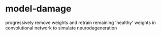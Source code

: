# model-damage
progressively remove weights and retrain remaining 'healthy' weights in convolutional network to simulate neurodegeneration
